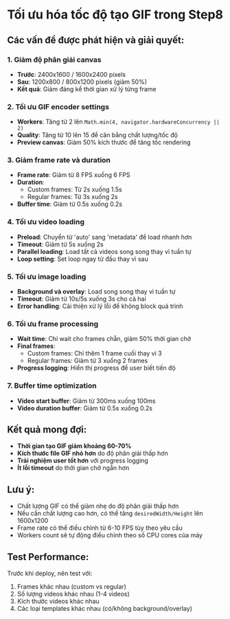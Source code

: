 # Tối ưu hóa tốc độ tạo GIF trong Step8

## Các vấn đề được phát hiện và giải quyết:

### 1. **Giảm độ phân giải canvas**
- **Trước**: 2400x1600 / 1600x2400 pixels
- **Sau**: 1200x800 / 800x1200 pixels (giảm 50%)
- **Kết quả**: Giảm đáng kể thời gian xử lý từng frame

### 2. **Tối ưu GIF encoder settings**
- **Workers**: Tăng từ 2 lên `Math.min(4, navigator.hardwareConcurrency || 2)`
- **Quality**: Tăng từ 10 lên 15 để cân bằng chất lượng/tốc độ
- **Preview canvas**: Giảm 50% kích thước để tăng tốc rendering

### 3. **Giảm frame rate và duration**
- **Frame rate**: Giảm từ 8 FPS xuống 6 FPS
- **Duration**: 
  - Custom frames: Từ 2s xuống 1.5s
  - Regular frames: Từ 3s xuống 2s
- **Buffer time**: Giảm từ 0.5s xuống 0.2s

### 4. **Tối ưu video loading**
- **Preload**: Chuyển từ 'auto' sang 'metadata' để load nhanh hơn
- **Timeout**: Giảm từ 5s xuống 2s
- **Parallel loading**: Load tất cả videos song song thay vì tuần tự
- **Loop setting**: Set loop ngay từ đầu thay vì sau

### 5. **Tối ưu image loading**
- **Background và overlay**: Load song song thay vì tuần tự
- **Timeout**: Giảm từ 10s/5s xuống 3s cho cả hai
- **Error handling**: Cải thiện xử lý lỗi để không block quá trình

### 6. **Tối ưu frame processing**
- **Wait time**: Chỉ wait cho frames chẵn, giảm 50% thời gian chờ
- **Final frames**: 
  - Custom frames: Chỉ thêm 1 frame cuối thay vì 3
  - Regular frames: Giảm từ 3 xuống 2 frames
- **Progress logging**: Hiển thị progress để user biết tiến độ

### 7. **Buffer time optimization**
- **Video start buffer**: Giảm từ 300ms xuống 100ms
- **Video duration buffer**: Giảm từ 0.5s xuống 0.2s

## Kết quả mong đợi:

- **Thời gian tạo GIF giảm khoảng 60-70%**
- **Kích thước file GIF nhỏ hơn** do độ phân giải thấp hơn
- **Trải nghiệm user tốt hơn** với progress logging
- **Ít lỗi timeout** do thời gian chờ ngắn hơn

## Lưu ý:

- Chất lượng GIF có thể giảm nhẹ do độ phân giải thấp hơn
- Nếu cần chất lượng cao hơn, có thể tăng `desiredWidth/Height` lên 1600x1200
- Frame rate có thể điều chỉnh từ 6-10 FPS tùy theo yêu cầu
- Workers count sẽ tự động điều chỉnh theo số CPU cores của máy

## Test Performance:

Trước khi deploy, nên test với:
1. Frames khác nhau (custom vs regular)
2. Số lượng videos khác nhau (1-4 videos)
3. Kích thước videos khác nhau
4. Các loại templates khác nhau (có/không background/overlay)

